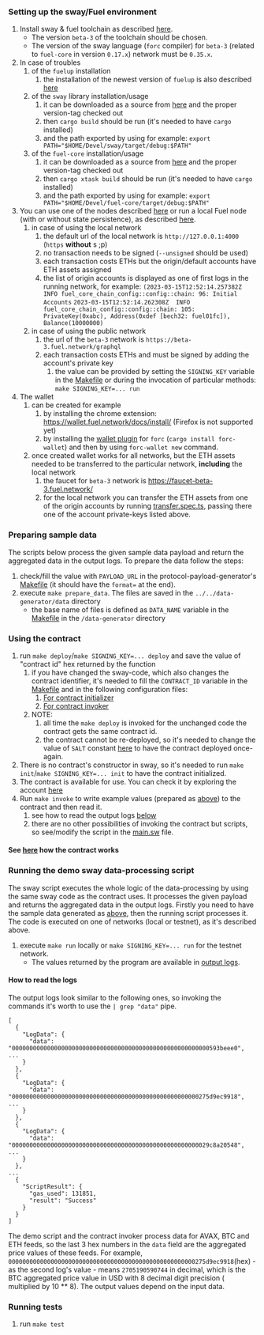 ### Setting up the sway/Fuel environment

1. Install sway & fuel toolchain as described [here](https://fuellabs.github.io/sway/master/book/introduction/installation.html).
   * The version `beta-3` of the toolchain should be chosen.
   * The version of the sway language (`forc` compiler) for `beta-3` (related to `fuel-core` in version `0.17.x`)
     network must be `0.35.x`.
1. In case of troubles 
   1) of the `fuelup` installation
      1) the installation of the newest version of `fuelup` is also described [here](http://install.fuel.network/master/installation/index.html)
   1) of the `sway` library installation/usage
      1) it can be downloaded as a source from [here](https://github.com/FuelLabs/sway) and the proper version-tag checked out
      1) then `cargo build` should be run (it's needed to have `cargo` installed)
      1) and the path exported by using for example: `export PATH="$HOME/Devel/sway/target/debug:$PATH"`
   1) of the `fuel-core` installation/usage 
      1) it can be downloaded as a source from [here](https://github.com/FuelLabs/fuel-core) and the proper version-tag checked out
      1) then `cargo xtask build` should be run (it's needed to have `cargo` installed)
      1) and the path exported by using for example: `export PATH="$HOME/Devel/fuel-core/target/debug:$PATH"`
1. You can use one of the nodes described [here](http://fuelbook.fuel.network/master/networks/networks.html) or 
run a local Fuel node (with or without state persistence), as described [here](http://fuelbook.fuel.network/master/for-developers/running-a-local-node.html).
   1) in case of using the local network
      1) the default url of the local network is `http://127.0.0.1:4000` (`https` __without__ s ;p)
      1) no transaction needs to be signed (`--unsigned` should be used)
      1) each transaction costs ETHs but the origin/default accounts have ETH assets assigned
      1) the list of origin accounts is displayed as one of first logs in the running network, for example:
         ```(2023-03-15T12:52:14.257382Z  INFO fuel_core_chain_config::config::chain: 96: Initial Accounts```
         ```2023-03-15T12:52:14.262308Z  INFO fuel_core_chain_config::config::chain: 105: PrivateKey(0xabc), Address(0xdef [bech32: fuel01fc]), Balance(10000000)```
   1) in case of using the public network
      1) the url of the `beta-3` network is `https://beta-3.fuel.network/graphql`
      1) each transaction costs ETHs and must be signed by adding the account's private key
         1) the value can be provided by setting the `SIGNING_KEY` variable in the [Makefile](../Makefile) or during the
            invocation of particular methods: `make SIGNING_KEY=... run`
1. The wallet
   1) can be created for example
      1) by installing the chrome extension: https://wallet.fuel.network/docs/install/ (Firefox is not supported yet)
      1) by installing the [wallet plugin](https://github.com/FuelLabs/forc-wallet)
         for `forc` (`cargo install forc-wallet`) and then by using `forc-wallet new` command.
   1) once created wallet works for all networks, but the ETH assets needed to be transferred to the particular network,
      __including__ the local network
      1) the faucet for `beta-3` network is <https://faucet-beta-3.fuel.network/>
      1) for the local network you can transfer the ETH assets from one of the origin accounts by
         running  [transfer.spec.ts](..%2Ftest%2Fprices%2Ftransfer.spec.ts), passing there one of the account
         private-keys listed above.

### Preparing sample data

The scripts below process the given sample data payload and return the aggregated data in the output logs. To prepare
the data follow the steps:

1. check/fill the value with `PAYLOAD_URL` in the
   protocol-payload-generator's [Makefile](../../protocol/scripts/payload-generator/Makefile) (it should have
   the `format=` at the end).
1. execute `make prepare_data`. The files are saved in the `../../data-generator/data` directory
   * the base name of files is defined as `DATA_NAME` variable in
     the [Makefile](../../protocol/scripts/payload-generator/Makefile) in the `/data-generator` directory

### Using the contract

1. run `make deploy`/`make SIGNING_KEY=... deploy` and save the value of "contract id" hex returned by the function
   1. if you have changed the sway-code, which also changes the contract identifier, it's needed to fill
      the `CONTRACT_ID` variable in the [Makefile](../Makefile) and in the following configuration files:
      1. [For contract initializer](contract_initializer/Forc.toml)
      1. [For contract invoker](contract_invoker/Forc.toml)
   1. NOTE:
      1. all time the `make deploy` is invoked for the unchanged code the contract gets the same contract id.
      1. the contract cannot be re-deployed, so it's needed to change the value of `SALT`
         constant [here](contract/Forc.toml) to have the contract deployed once-again.
1. There is no contract's constructor in sway, so it's needed to run `make init`/`make SIGNING_KEY=... init` to have the
   contract initialized.
1. The contract is available for use. You can check it by exploring the
   account [here](https://fuellabs.github.io/block-explorer-v2/beta-3/)
1. Run `make invoke` to write example values (prepared as [above](#preparing-sample-data)) to the contract and then read
   it.
   1. see how to read the output logs [below](#how-to-read-the-logs)
   1. there are no other possibilities of invoking the contract but scripts, so see/modify the script in
      the [main.sw](contract_invoker/src/main.sw) file.

#### See [here](contract/README.md) how the contract works

### Running the demo sway data-processing script

The sway script executes the whole logic of the data-processing by using the same sway code as the contract uses. It
processes the given payload and returns the aggregated data in the output logs.
Firstly you need to have the sample data generated as [above](#preparing-sample-data), then the running script processes
it.
The code is executed on one of networks (local or testnet), as it's described above.

1. execute `make run` locally or `make SIGNING_KEY=... run` for the testnet network.
   * The values returned by the program are available in [output logs](#how-to-read-the-logs).

#### How to read the logs

The output logs look similar to the following ones, so invoking the commands it's worth to use the `| grep "data"` pipe.

```
[
  {
    "LogData": {
      "data": "00000000000000000000000000000000000000000000000000000000593beee0",
...
    }
  },
  {
    "LogData": {
      "data": "00000000000000000000000000000000000000000000000000000275d9ec9918",
...
    }
  },
  {
    "LogData": {
      "data": "00000000000000000000000000000000000000000000000000000029c8a20548",
...
    }
  },
...
  {
    "ScriptResult": {
      "gas_used": 131851,
      "result": "Success"
    }
  }
]
```

The demo script and the contract invoker process data for AVAX, BTC and ETH feeds, so the last 3 hex numbers in
the `data` field are the
aggregated price values of these feeds. For example,
`00000000000000000000000000000000000000000000000000000275d9ec9918`(hex) - as the second log's value -
means `2705190590744` in decimal, which is the BTC aggregated price value in USD with 8 decimal digit precision (
multiplied by 10 ** 8).
The output values depend on the input data.

### Running tests

1. run `make test`

